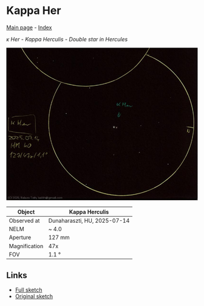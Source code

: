 # Kappa Her

[Main page](../index.md) - [Index](../pages/obj_index.md)

_κ Her_ - _Kappa Herculis_ - _Double star in Hercules_  

![Kappa Her](../img/kappa-her-20250715.jpg)

Object | Kappa Herculis
-|-
Observed at | Dunaharaszti, HU, 2025-07-14
NELM | ~ 4.0
Aperture | 127 mm
Magnification | 47x
FOV | 1.1 °


## Links

- [Full sketch](../img/zeta-uma-80-uma-kappa-her-20250715.jpg)
- [Original sketch](../scan/20250715_1.jpg)
